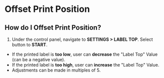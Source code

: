# Offset Print Position

## How do I Offset Print Position?

1. Under the control panel, navigate to **SETTINGS > LABEL TOP**.
Select button to **START**.
- If the printed label is **too low**, user can **decrease** the "Label Top" Value (can be a negative value).
- If the printed label is **too high**, user can **increase** the "Label Top" Value.
- Adjustments can be made in multiples of 5.
